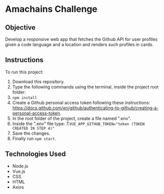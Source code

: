 # Amachains Challenge

## Objective

Develop a responsive web app that fetches the Github API for user profiles given a code language and a location and renders such profiles in cards.

## Instructions

To run this project:
 1. Download this repository.
 2. Type the following commands using the terminal, inside the project root folder:
 3. ```npm install```
 4. Create a Github personal access token following these instructions: https://docs.github.com/en/github/authenticating-to-github/creating-a-personal-access-token.
 5. In the root folder of the project, create a file named ".env".
 6. Inside the ".env" file type:
 7.```VUE_APP_GITHUB_TOKEN="token (TOKEN CREATED IN STEP 4)"```
 8. Save the changes.
 9. Finally run ```npm start```.
 
 ## Technologies Used

- Node.js
- Vue.js
- CSS
- HTML
- Axios
